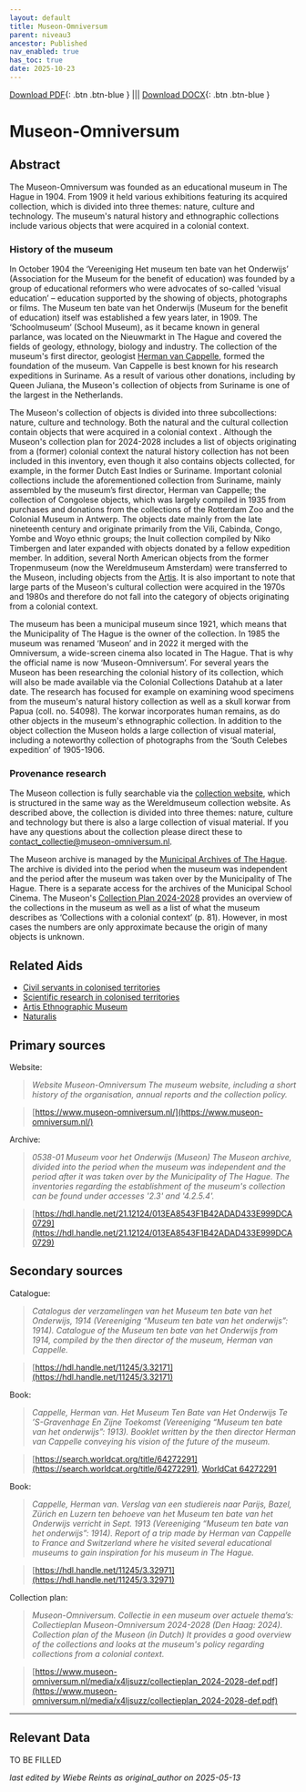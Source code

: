 ```yaml
---
layout: default
title: Museon-Omniversum
parent: niveau3
ancestor: Published
nav_enabled: true
has_toc: true
date: 2025-10-23
--- 
```



[Download PDF](https://raw.githubusercontent.com/colonial-heritage/research-guides-dev/refs/heads/main/EXPORTS/published/PDF/niveau3/English/Museon.pdf){: .btn .btn-blue } |||    [Download DOCX](https://raw.githubusercontent.com/colonial-heritage/research-guides-dev/refs/heads/main/EXPORTS/published/DOCX/niveau3/English/Museon.docx){: .btn .btn-blue }


# Museon-Omniversum


## Abstract

The Museon-Omniversum was founded as an educational museum in The Hague in 1904. From 1909 it held various exhibitions featuring its acquired collection, which is divided into three themes: nature, culture and technology. The museum's natural history and ethnographic collections include various objects that were acquired in a colonial context.

### History of the museum 

In October 1904 the ‘Vereeniging Het museum ten bate van het Onderwijs’ (Association for the Museum for the benefit of education) was founded by a group of educational reformers who were advocates of so-called ‘visual education’ – education supported by the showing of objects, photographs or films. The Museum ten bate van het Onderwijs (Museum for the benefit of education) itself was established a few years later, in 1909. The ‘Schoolmuseum’ (School Museum), as it became known in general parlance, was located on the Nieuwmarkt in The Hague and covered the fields of geology, ethnology, biology and industry. The collection of the museum's first director, geologist [Herman van Cappelle](http://www.wikidata.org/entity/Q2659534), formed the foundation of the museum. Van Cappelle is best known for his research expeditions in Suriname. As a result of various other donations, including by Queen Juliana, the Museon's collection of objects from Suriname is one of the largest in the Netherlands.

The Museon's collection of objects is divided into three subcollections: nature, culture and technology. Both the natural and the cultural collection contain objects that were acquired in a colonial context . Although the Museon's collection plan for 2024-2028 includes a list of objects originating from a (former) colonial context the natural history collection has not been included in this inventory, even though it also contains objects collected, for example, in the former Dutch East Indies or Suriname. Important colonial collections include the aforementioned collection from Suriname, mainly assembled by the museum’s first director, Herman van Cappelle; the collection of Congolese objects, which was largely compiled in 1935 from purchases and donations from the collections of the Rotterdam Zoo and the Colonial Museum in Antwerp. The objects date mainly from the late nineteenth century and originate primarily from the Vili, Cabinda, Congo, Yombe and Woyo ethnic groups; the Inuit collection compiled by Niko Timbergen and later expanded with objects donated by a fellow expedition member. In addition, several North American objects from the former Tropenmuseum (now the Wereldmuseum Amsterdam) were transferred to the Museon, including objects from the [Artis](https://app.colonialcollections.nl/nl/research-aids/https%3A%2F%2Fn2t%252Enet%2Fark%3A%2F27023%2F44a7a61d62ca8589d6a93e6fde593593). It is also important to note that large parts of the Museon's cultural collection were acquired in the 1970s and 1980s and therefore do not fall into the category of objects originating from a colonial context.

The museum has been a municipal museum since 1921, which means that the Municipality of The Hague is the owner of the collection. In 1985 the museum was renamed ‘Museon’ and in 2022 it merged with the Omniversum, a wide-screen cinema also located in The Hague. That is why the official name is now ‘Museon-Omniversum’. For several years the Museon has been researching the colonial history of its collection, which will also be made available via the Colonial Collections Datahub at a later date. The research has focused for example on examining wood specimens from the museum's natural history collection as well as a skull korwar from Papua (coll. no. 54098). The korwar incorporates human remains, as do other objects in the museum's ethnographic collection. In addition to the object collection the Museon holds a large collection of visual material, including a noteworthy collection of photographs from the ‘South Celebes expedition’ of 1905-1906.

### Provenance research

The Museon collection is fully searchable via the [collection website](https://cc.museon-omniversum.nl/#/query/aa7bc606-74fd-43ad-97e6-5cdff4e3fb47), which is structured in the same way as the Wereldmuseum collection website. As described above, the collection is divided into three themes: nature, culture and technology but there is also a large collection of visual material. If you have any questions about the collection please direct these to [contact_collectie@museon-omniversum.nl](mailto:contact_collectie@museon-omniversum.nl).

The Museon archive is managed by the [Municipal Archives of The Hague](https://hdl.handle.net/21.12124/013EA8543F1B42ADAD433E999DCA0729). The archive is divided into the period when the museum was independent and the period after the museum was taken over by the Municipality of The Hague. There is a separate access for the archives of the Municipal School Cinema. The Museon's [Collection Plan 2024-2028](https://www.museon-omniversum.nl/media/x4ljsuzz/collectieplan_2024-2028-def.pdf) provides an overview of the collections in the museum as well as  a list of what the museum describes as ‘Collections with a colonial context’ (p. 81). However, in most cases the numbers are only approximate because the origin of many objects is unknown.


## Related Aids

 - [Civil servants in colonised territories](niveau2/English/CivilServants_20240316.yml)  
 - [Scientific research in colonised territories](niveau2/English/Science_20240821.yml)  
 - [Artis Ethnographic Museum](niveau3/English/EMArtis_20240712.yml)  
 - [Naturalis](niveau3/English/Naturalis_20270710.yml)  

## Primary sources

Website:
  > *Website Museon-Omniversum*
  > _The museum website, including a short history of the organisation, annual reports and the collection policy._  

  > [https://www.museon-omniversum.nl/](https://www.museon-omniversum.nl/)

Archive:
  > *0538-01 Museum voor het Onderwijs (Museon)*
  > _The Museon archive, divided into the period when the museum was independent and the period after it was taken over by the Municipality of The Hague. The inventories regarding the establishment of the museum's collection can be found under accesses '2.3' and '4.2.5.4'._  

  > [https://hdl.handle.net/21.12124/013EA8543F1B42ADAD433E999DCA0729](https://hdl.handle.net/21.12124/013EA8543F1B42ADAD433E999DCA0729)

## Secondary sources

Catalogue:
  > *Catalogus der verzamelingen van het Museum ten bate van het Onderwijs, 1914 (Vereeniging “Museum ten bate van het onderwijs”: 1914).*
  > _Catalogue of the Museum ten bate van het Onderwijs from 1914, compiled by the then director of the museum, Herman van Cappelle._  

  > [https://hdl.handle.net/11245/3.32171](https://hdl.handle.net/11245/3.32171)

Book:
  > *Cappelle, Herman van. Het Museum Ten Bate van Het Onderwijs Te ’S-Gravenhage En Zijne Toekomst (Vereeniging “Museum ten bate van het onderwijs”: 1913).*
  > _Booklet written by the then director Herman van Cappelle conveying his vision of the future of the museum._  

  > [https://search.worldcat.org/title/64272291](https://search.worldcat.org/title/64272291), [WorldCat 64272291](https://search.worldcat.org/title/64272291)

Book:
  > *Cappelle, Herman van. Verslag van een studiereis naar Parijs, Bazel, Zürich en Luzern ten behoeve van het Museum ten bate van het Onderwijs verricht in Sept. 1913 (Vereeniging “Museum ten bate van het onderwijs”: 1914).*
  > _Report of a trip made by Herman van Cappelle to France and Switzerland where he visited several educational museums to gain inspiration for his museum in The Hague._  

  > [https://hdl.handle.net/11245/3.32971](https://hdl.handle.net/11245/3.32971)

Collection plan:
  > *Museon-Omniversum. Collectie in een museum over actuele thema’s: Collectieplan Museon-Omniversum 2024-2028 (Den Haag: 2024).*
  > _Collection plan of the Museon (in Dutch) It provides a good overview of the collections and looks at the museum's policy regarding collections from a colonial context._  

  > [https://www.museon-omniversum.nl/media/x4ljsuzz/collectieplan_2024-2028-def.pdf](https://www.museon-omniversum.nl/media/x4ljsuzz/collectieplan_2024-2028-def.pdf)



---
## Relevant Data 
TO BE FILLED

_last edited by Wiebe Reints as original_author on 2025-05-13_
        